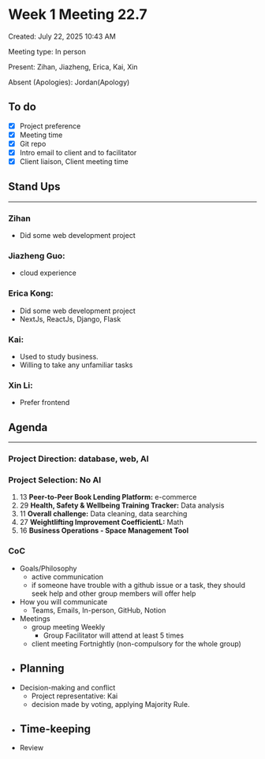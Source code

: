 # Week 1 Meeting 22.7

Created: July 22, 2025 10:43 AM

Meeting type: In person

Present: Zihan, Jiazheng, Erica, Kai, Xin

Absent (Apologies): Jordan(Apology)

## To do

- [x]  Project preference
- [x]  Meeting time
- [x]  Git repo
- [x]  Intro email to client and to facilitator
- [x]  Client liaison, Client meeting time

## Stand Ups

---

### Zihan

- Did some web development project

### Jiazheng Guo:

- cloud experience

### Erica Kong:

- Did some web development project
- NextJs, ReactJs, Django, Flask

### Kai:

- Used to study business.
- Willing to take any unfamiliar tasks

### Xin Li:

- Prefer frontend

## Agenda

---

### Project Direction: database, web, AI

### Project Selection: No AI

1. 13 **Peer-to-Peer Book Lending Platform:** e-commerce
2. 29 **Health, Safety & Wellbeing Training Tracker:** Data analysis
3. 11 **Overall challenge:** Data cleaning, data searching
4. 27 **Weightlifting Improvement CoefficientL:** Math
5. 16 **Business Operations - Space Management Tool**

### CoC

- Goals/Philosophy
    - active communication
    - if someone have trouble with a github issue or a task, they should seek help and other group members will offer help
- How you will communicate
    - Teams, Emails, In-person, GitHub, Notion
- Meetings
    - group meeting Weekly
        - Group Facilitator will attend at least 5 times
    - client meeting Fortnightly (non-compulsory for the whole group)
- Planning
    - 
- Decision-making and conflict
    - Project representative: Kai
    - decision made by voting, applying Majority Rule.
- Time-keeping
    - 
- Review